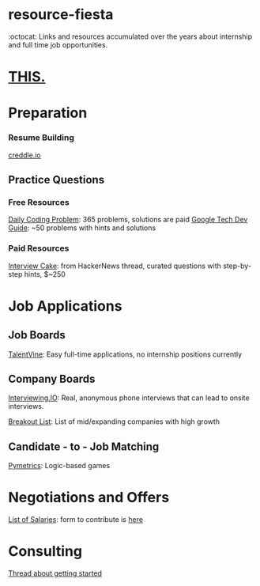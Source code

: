 # resource-fiesta
:octocat: Links and resources accumulated over the years about internship and full time job opportunities. 

# [THIS.](https://github.com/yangshun/tech-interview-handbook)


# Preparation


### Resume Building
[creddle.io](http://creddle.io/)



## Practice Questions
### Free Resources
[Daily Coding Problem](https://www.dailycodingproblem.com): 365 problems, solutions are paid
[Google Tech Dev Guide](https://techdevguide.withgoogle.com/): ~50 problems with hints and solutions

### Paid Resources
[Interview Cake](https://www.interviewcake.com/): from HackerNews thread, curated questions with step-by-step hints, $~250



# Job Applications

## Job Boards
[TalentVine](https://www.talentvine.io/?ref=dailycodingproblem): Easy full-time applications, no internship positions currently

## Company Boards
[Interviewing.IO](https://interviewing.io/): Real, anonymous phone interviews that can lead to onsite interviews.

[Breakout List](https://breakoutlist.com/): List of mid/expanding companies with high growth

## Candidate - to - Job Matching
[Pymetrics](https://www.pymetrics.com/employers/): Logic-based games

# Negotiations and Offers

[List of Salaries](https://docs.google.com/spreadsheets/d/1Km9bsx0SWPDiOPMYvremSDujyS5sF0ZQvbxr5S52wSA/edit#gid=1649958221): form to contribute is [here](https://goo.gl/forms/iJAdQfrswCN5nrWI3)


# Consulting
[Thread about getting started](https://news.ycombinator.com/item?id=19455224)
